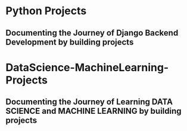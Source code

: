 # Python Projects
Documenting the Journey of Django Backend Development by building projects
---







# DataScience-MachineLearning-Projects
Documenting the Journey of Learning DATA SCIENCE and MACHINE LEARNING by building projects
---
